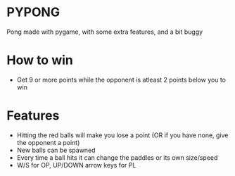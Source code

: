 # PYPONG

Pong made with pygame,
with some extra features,
and a bit buggy

# How to win
- Get 9 or more points while the opponent is atleast 2 points below you to win
# Features
- Hitting the red balls will make you lose a point (OR if you have none, give the opponent a point)
- New balls can be spawned
- Every time a ball hits it can change the paddles or its own size/speed
- W/S for OP, UP/DOWN arrow keys for PL
